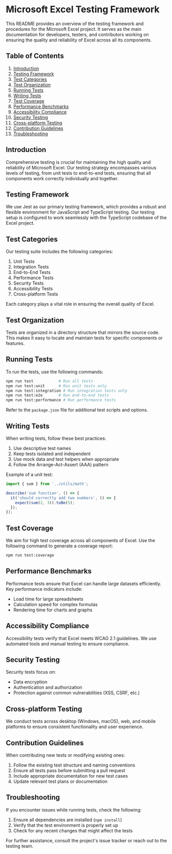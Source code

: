 # Microsoft Excel Testing Framework

This README provides an overview of the testing framework and procedures for the Microsoft Excel project. It serves as the main documentation for developers, testers, and contributors working on ensuring the quality and reliability of Excel across all its components.

## Table of Contents

1. [Introduction](#introduction)
2. [Testing Framework](#testing-framework)
3. [Test Categories](#test-categories)
4. [Test Organization](#test-organization)
5. [Running Tests](#running-tests)
6. [Writing Tests](#writing-tests)
7. [Test Coverage](#test-coverage)
8. [Performance Benchmarks](#performance-benchmarks)
9. [Accessibility Compliance](#accessibility-compliance)
10. [Security Testing](#security-testing)
11. [Cross-platform Testing](#cross-platform-testing)
12. [Contribution Guidelines](#contribution-guidelines)
13. [Troubleshooting](#troubleshooting)

## Introduction

Comprehensive testing is crucial for maintaining the high quality and reliability of Microsoft Excel. Our testing strategy encompasses various levels of testing, from unit tests to end-to-end tests, ensuring that all components work correctly individually and together.

## Testing Framework

We use Jest as our primary testing framework, which provides a robust and flexible environment for JavaScript and TypeScript testing. Our testing setup is configured to work seamlessly with the TypeScript codebase of the Excel project.

## Test Categories

Our testing suite includes the following categories:

1. Unit Tests
2. Integration Tests
3. End-to-End Tests
4. Performance Tests
5. Security Tests
6. Accessibility Tests
7. Cross-platform Tests

Each category plays a vital role in ensuring the overall quality of Excel.

## Test Organization

Tests are organized in a directory structure that mirrors the source code. This makes it easy to locate and maintain tests for specific components or features.

## Running Tests

To run the tests, use the following commands:

```bash
npm run test           # Run all tests
npm run test:unit      # Run unit tests only
npm run test:integration # Run integration tests only
npm run test:e2e       # Run end-to-end tests
npm run test:performance # Run performance tests
```

Refer to the `package.json` file for additional test scripts and options.

## Writing Tests

When writing tests, follow these best practices:

1. Use descriptive test names
2. Keep tests isolated and independent
3. Use mock data and test helpers when appropriate
4. Follow the Arrange-Act-Assert (AAA) pattern

Example of a unit test:

```typescript
import { sum } from '../utils/math';

describe('sum function', () => {
  it('should correctly add two numbers', () => {
    expect(sum(2, 3)).toBe(5);
  });
});
```

## Test Coverage

We aim for high test coverage across all components of Excel. Use the following command to generate a coverage report:

```bash
npm run test:coverage
```

## Performance Benchmarks

Performance tests ensure that Excel can handle large datasets efficiently. Key performance indicators include:

- Load time for large spreadsheets
- Calculation speed for complex formulas
- Rendering time for charts and graphs

## Accessibility Compliance

Accessibility tests verify that Excel meets WCAG 2.1 guidelines. We use automated tools and manual testing to ensure compliance.

## Security Testing

Security tests focus on:

- Data encryption
- Authentication and authorization
- Protection against common vulnerabilities (XSS, CSRF, etc.)

## Cross-platform Testing

We conduct tests across desktop (Windows, macOS), web, and mobile platforms to ensure consistent functionality and user experience.

## Contribution Guidelines

When contributing new tests or modifying existing ones:

1. Follow the existing test structure and naming conventions
2. Ensure all tests pass before submitting a pull request
3. Include appropriate documentation for new test cases
4. Update relevant test plans or documentation

## Troubleshooting

If you encounter issues while running tests, check the following:

1. Ensure all dependencies are installed (`npm install`)
2. Verify that the test environment is properly set up
3. Check for any recent changes that might affect the tests

For further assistance, consult the project's issue tracker or reach out to the testing team.